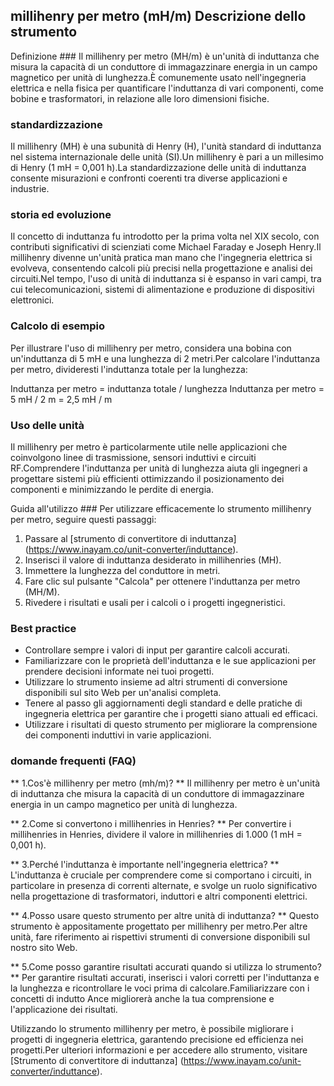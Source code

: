 ## millihenry per metro (mH/m) Descrizione dello strumento

Definizione ###
Il millihenry per metro (MH/m) è un'unità di induttanza che misura la capacità di un conduttore di immagazzinare energia in un campo magnetico per unità di lunghezza.È comunemente usato nell'ingegneria elettrica e nella fisica per quantificare l'induttanza di vari componenti, come bobine e trasformatori, in relazione alle loro dimensioni fisiche.

### standardizzazione
Il millihenry (MH) è una subunità di Henry (H), l'unità standard di induttanza nel sistema internazionale delle unità (SI).Un millihenry è pari a un millesimo di Henry (1 mH = 0,001 h).La standardizzazione delle unità di induttanza consente misurazioni e confronti coerenti tra diverse applicazioni e industrie.

### storia ed evoluzione
Il concetto di induttanza fu introdotto per la prima volta nel XIX secolo, con contributi significativi di scienziati come Michael Faraday e Joseph Henry.Il millihenry divenne un'unità pratica man mano che l'ingegneria elettrica si evolveva, consentendo calcoli più precisi nella progettazione e analisi dei circuiti.Nel tempo, l'uso di unità di induttanza si è espanso in vari campi, tra cui telecomunicazioni, sistemi di alimentazione e produzione di dispositivi elettronici.

### Calcolo di esempio
Per illustrare l'uso di millihenry per metro, considera una bobina con un'induttanza di 5 mH e una lunghezza di 2 metri.Per calcolare l'induttanza per metro, divideresti l'induttanza totale per la lunghezza:

Induttanza per metro = induttanza totale / lunghezza
Induttanza per metro = 5 mH / 2 m = 2,5 mH / m

### Uso delle unità
Il millihenry per metro è particolarmente utile nelle applicazioni che coinvolgono linee di trasmissione, sensori induttivi e circuiti RF.Comprendere l'induttanza per unità di lunghezza aiuta gli ingegneri a progettare sistemi più efficienti ottimizzando il posizionamento dei componenti e minimizzando le perdite di energia.

Guida all'utilizzo ###
Per utilizzare efficacemente lo strumento millihenry per metro, seguire questi passaggi:
1. Passare al [strumento di convertitore di induttanza] (https://www.inayam.co/unit-converter/induttance).
2. Inserisci il valore di induttanza desiderato in millihenries (MH).
3. Immettere la lunghezza del conduttore in metri.
4. Fare clic sul pulsante "Calcola" per ottenere l'induttanza per metro (MH/M).
5. Rivedere i risultati e usali per i calcoli o i progetti ingegneristici.

### Best practice
- Controllare sempre i valori di input per garantire calcoli accurati.
- Familiarizzare con le proprietà dell'induttanza e le sue applicazioni per prendere decisioni informate nei tuoi progetti.
- Utilizzare lo strumento insieme ad altri strumenti di conversione disponibili sul sito Web per un'analisi completa.
- Tenere al passo gli aggiornamenti degli standard e delle pratiche di ingegneria elettrica per garantire che i progetti siano attuali ed efficaci.
- Utilizzare i risultati di questo strumento per migliorare la comprensione dei componenti induttivi in ​​varie applicazioni.

### domande frequenti (FAQ)

** 1.Cos'è millihenry per metro (mh/m)? **
Il millihenry per metro è un'unità di induttanza che misura la capacità di un conduttore di immagazzinare energia in un campo magnetico per unità di lunghezza.

** 2.Come si convertono i millihenries in Henries? **
Per convertire i millihenries in Henries, dividere il valore in millihenries di 1.000 (1 mH = 0,001 h).

** 3.Perché l'induttanza è importante nell'ingegneria elettrica? **
L'induttanza è cruciale per comprendere come si comportano i circuiti, in particolare in presenza di correnti alternate, e svolge un ruolo significativo nella progettazione di trasformatori, induttori e altri componenti elettrici.

** 4.Posso usare questo strumento per altre unità di induttanza? **
Questo strumento è appositamente progettato per millihenry per metro.Per altre unità, fare riferimento ai rispettivi strumenti di conversione disponibili sul nostro sito Web.

** 5.Come posso garantire risultati accurati quando si utilizza lo strumento? **
Per garantire risultati accurati, inserisci i valori corretti per l'induttanza e la lunghezza e ricontrollare le voci prima di calcolare.Familiarizzare con i concetti di indutto Ance migliorerà anche la tua comprensione e l'applicazione dei risultati.

Utilizzando lo strumento millihenry per metro, è possibile migliorare i progetti di ingegneria elettrica, garantendo precisione ed efficienza nei progetti.Per ulteriori informazioni e per accedere allo strumento, visitare [Strumento di convertitore di induttanza] (https://www.inayam.co/unit-converter/induttance).